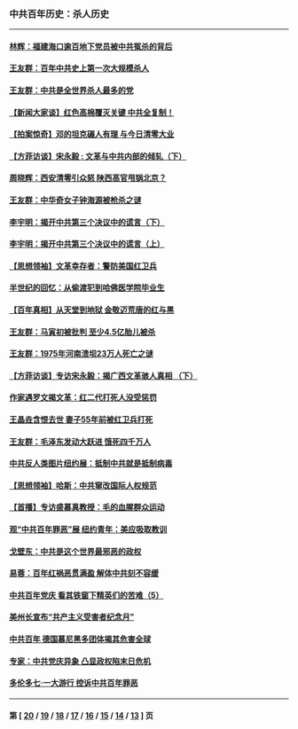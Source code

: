 ### 中共百年历史：杀人历史
---
#### [林辉：福建海口逾百地下党员被中共冤杀的背后](../../pages/nf1176106/n13878946.md?06010430) 
#### [王友群：百年中共史上第一次大规模杀人](../../pages/nf1176106/n13863785.md?06010430) 
#### [王友群：中共是全世界杀人最多的党](../../pages/nf1176106/n13860689.md?06010430) 
#### [【新闻大家谈】红色高棉覆灭关键 中共全复制！](../../pages/nf1176106/n13850222.md?06010430) 
#### [【拍案惊奇】邓的坦克碾人有理 与今日清零大业](../../pages/nf1176106/n13729574.md?06010430) 
#### [【方菲访谈】宋永毅 : 文革与中共内部的倾轧（下）](../../pages/nf1176106/n13486836.md?06010430) 
#### [周晓辉：西安清零引众怒 陕西高官甩锅北京？](../../pages/nf1176106/n13484627.md?06010430) 
#### [王友群：中华奇女子钟海源被枪杀之谜](../../pages/nf1176106/n13430555.md?06010430) 
#### [李宇明：揭开中共第三个决议中的谎言（下）](../../pages/nf1176106/n13389389.md?06010430) 
#### [李宇明：揭开中共第三个决议中的谎言（上）](../../pages/nf1176106/n13388697.md?06010430) 
#### [【思想领袖】文革幸存者：警防美国红卫兵](../../pages/nf1176106/n13339289.md?06010430) 
#### [半世纪的回忆：从偷渡犯到哈佛医学院毕业生](../../pages/nf1176106/n13345328.md?06010430) 
#### [【百年真相】从天堂到地狱 金敬迈荒唐的红与黑](../../pages/nf1176106/n13336995.md?06010430) 
#### [王友群：马寅初被批判 至少4.5亿胎儿被杀](../../pages/nf1176106/n13260313.md?06010430) 
#### [王友群：1975年河南溃坝23万人死亡之谜](../../pages/nf1176106/n13231576.md?06010430) 
#### [【方菲访谈】专访宋永毅：揭广西文革骇人真相 （下）](../../pages/nf1176106/n13209074.md?06010430) 
#### [作家遇罗文揭文革：红二代打死人没受惩罚](../../pages/nf1176106/n13205254.md?06010430) 
#### [王晶垚含恨去世 妻子55年前被红卫兵打死](../../pages/nf1176106/n13203590.md?06010430) 
#### [王友群：毛泽东发动大跃进 饿死四千万人](../../pages/nf1176106/n13177158.md?06010430) 
#### [中共反人类图片纽约展：抵制中共就是抵制病毒](../../pages/nf1176106/n13115371.md?06010430) 
#### [【思想领袖】哈斯：中共窜改国际人权规范](../../pages/nf1176106/n13053647.md?06010430) 
#### [【首播】专访盛慕真教授：毛的血腥群众运动](../../pages/nf1176106/n13091782.md?06010430) 
#### [观“中共百年罪恶”展 纽约青年：美应吸取教训](../../pages/nf1176106/n13085246.md?06010430) 
#### [戈壁东：中共是这个世界最邪恶的政权](../../pages/nf1176106/n13085641.md?06010430) 
#### [易蓉：百年红祸恶贯满盈 解体中共刻不容缓](../../pages/nf1176106/n13084455.md?06010430) 
#### [中共百年党庆 看其铁窗下精英们的苦难（5）](../../pages/nf1176106/n13076766.md?06010430) 
#### [美州长宣布“共产主义受害者纪念月”](../../pages/nf1176106/n13074024.md?06010430) 
#### [中共百年 德国慕尼黑多团体揭其危害全球](../../pages/nf1176106/n13068873.md?06010430) 
#### [专家：中共党庆异象 凸显政权陷末日危机](../../pages/nf1176106/n13067084.md?06010430) 
#### [多伦多七·一大游行 控诉中共百年罪恶](../../pages/nf1176106/n13062043.md?06010430) 

---
#### 第 [ [20](./20.md?06010430) / [19](./19.md?06010430) / [18](./18.md?06010430) / [17](./17.md?06010430) / [16](./16.md?06010430) / [15](./15.md?06010430) / [14](./14.md?06010430) / [13](./13.md?06010430) ] 页
